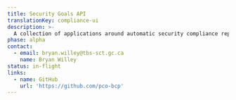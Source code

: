 ```yaml
---
title: Security Goals API
translationKey: compliance-ui
description: >-
  A collection of applications around automatic security compliance reporting for a Kubernetes instance. With this collection of tools a developer can write programatic rules that can be checked continuously to ensure that the security rules are being respected with each release of code. This tool allows for an agile approach to security reducing the need for manual checks at the end of a project lifecycle. 
phase: alpha
contact:
  - email: bryan.willey@tbs-sct.gc.ca
    name: Bryan Willey
status: in-flight
links:
  - name: GitHub
    url: 'https://github.com/pco-bcp'
---
```


